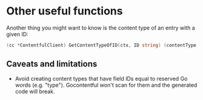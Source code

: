 # Other useful functions

Another thing you might want to know is the content type of an entry with a given ID:

```go
(cc *ContentfulClient) GetContentTypeOfID(ctx, ID string) (contentType string)
```

## Caveats and limitations

- Avoid creating content types that have field IDs equal to reserved Go words (e.g. "type").
  Gocontentful won't scan for them and the generated code will break.
